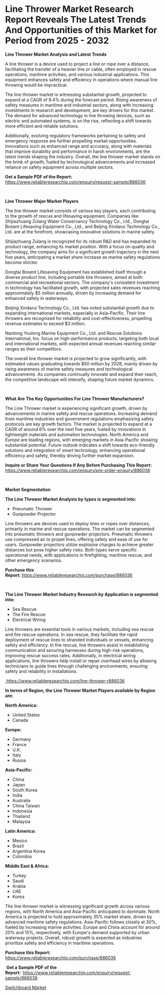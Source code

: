 <p><h1>Line Thrower Market Research Report Reveals The Latest Trends And Opportunities of this Market for Period from 2025 - 2032</h1></p><p><strong>Line Thrower Market Analysis and Latest Trends</strong></p>
<p><p>A line thrower is a device used to project a line or rope over a distance, facilitating the transfer of a heavier line or cable, often employed in rescue operations, maritime activities, and various industrial applications. This equipment enhances safety and efficiency in operations where manual line throwing would be impractical.</p><p>The line thrower market is witnessing substantial growth, projected to expand at a CAGR of 9.4% during the forecast period. Rising awareness of safety measures in maritime and industrial sectors, along with increasing investments in research and development, are key drivers for this market. The demand for advanced technology in line throwing devices, such as electric and automated systems, is on the rise, reflecting a shift towards more efficient and reliable solutions.</p><p>Additionally, evolving regulatory frameworks pertaining to safety and emergency response are further propelling market opportunities. Innovations such as enhanced range and accuracy, along with materials that improve durability and performance in harsh environments, are the latest trends shaping the industry. Overall, the line thrower market stands on the brink of growth, fueled by technological advancements and increased reliance on safety equipment across multiple sectors.</p></p>
<p><strong>Get a Sample PDF of the Report:&nbsp;</strong> <a href="https://www.reliableresearchiq.com/enquiry/request-sample/886036?utm_campaign=3148&utm_medium=2&utm_source=Github&utm_content=ia&utm_term=08042025&utm_id=line-thrower">https://www.reliableresearchiq.com/enquiry/request-sample/886036</a></p>
<p>&nbsp;</p>
<p><strong>Line Thrower Major Market Players</strong></p>
<p><p>The line thrower market consists of various key players, each contributing to the growth of rescue and lifesaving equipment. Companies like Shijiazhuang Zulang Water Conservancy Technology Co., Ltd., Dongtai Bosent Lifesaving Equipment Co., Ltd., and Beijing Xindarui Technology Co., Ltd. are at the forefront, showcasing innovative solutions in marine safety.</p><p>Shijiazhuang Zulang is recognized for its robust R&D and has expanded its product range, enhancing its market position. With a focus on quality and technology, the company aims for a significant growth trajectory in the next five years, anticipating a market share increase as marine safety regulations become stricter.</p><p>Dongtai Bosent Lifesaving Equipment has established itself through a diverse product line, including portable line throwers, aimed at both commercial and recreational sectors. The company's consistent investment in technology has facilitated growth, with projected sales revenues reaching approximately $5 million annually, driven by increasing demand for enhanced safety in waterways.</p><p>Beijing Xindarui Technology Co., Ltd. has noted substantial growth due to expanding international markets, especially in Asia-Pacific. Their line throwers are recognized for reliability and cost-effectiveness, propelling revenue estimates to exceed $3 million.</p><p>Nantong Youlong Marine Equipment Co., Ltd. and Rescue Solutions International, Inc. focus on high-performance products, targeting both local and international markets, with expected annual revenues reaching similar ranges as their competitors.</p><p>The overall line thrower market is projected to grow significantly, with estimated values graduating towards $50 million by 2028, mainly driven by rising awareness of marine safety measures and technological advancements. As companies continually innovate and expand their reach, the competitive landscape will intensify, shaping future market dynamics.</p></p>
<p>&nbsp;</p>
<p><strong>What Are The Key Opportunities For Line Thrower Manufacturers?</strong></p>
<p><p>The Line Thrower market is experiencing significant growth, driven by advancements in marine safety and rescue operations. Increasing demand from maritime industries and government regulations emphasizing safety protocols are key growth factors. The market is projected to expand at a CAGR of around 6% over the next five years, fueled by innovations in lightweight materials and automation technologies. North America and Europe are leading regions, with emerging markets in Asia-Pacific showing substantial potential. Future outlook indicates a shift towards eco-friendly solutions and integration of smart technology, enhancing operational efficiency and safety, thereby driving further market expansion.</p></p>
<p><strong>Inquire or Share Your Questions If Any Before Purchasing This Report:</strong> <a href="https://www.reliableresearchiq.com/enquiry/pre-order-enquiry/886036?utm_campaign=3148&utm_medium=2&utm_source=Github&utm_content=ia&utm_term=08042025&utm_id=line-thrower">https://www.reliableresearchiq.com/enquiry/pre-order-enquiry/886036</a></p>
<p>&nbsp;</p>
<p><strong>Market Segmentation</strong></p>
<p><strong>The Line Thrower Market Analysis by types is segmented into:</strong></p>
<p><ul><li>Pneumatic Thrower</li><li>Gunpowder Projector</li></ul></p>
<p><p>Line throwers are devices used to deploy lines or ropes over distances, primarily in marine and rescue operations. The market can be segmented into pneumatic throwers and gunpowder projectors. Pneumatic throwers use compressed air to propel lines, offering safety and ease of use for users. Gunpowder projectors utilize explosive charges to achieve greater distances but pose higher safety risks. Both types serve specific operational needs, with applications in firefighting, maritime rescue, and other emergency scenarios.</p></p>
<p><strong>Purchase this Report:&nbsp;</strong><a href="https://www.reliableresearchiq.com/purchase/886036?utm_campaign=3148&utm_medium=2&utm_source=Github&utm_content=ia&utm_term=08042025&utm_id=line-thrower">https://www.reliableresearchiq.com/purchase/886036</a></p>
<p>&nbsp;</p>
<p><strong>The Line Thrower Market Industry Research by Application is segmented into:</strong></p>
<p><ul><li>Sea Rescue</li><li>The Fire Rescue</li><li>Electrical Wiring</li></ul></p>
<p><p>Line throwers are essential tools in various markets, including sea rescue and fire rescue operations. In sea rescue, they facilitate the rapid deployment of rescue lines to stranded individuals or vessels, enhancing safety and efficiency. In fire rescue, line throwers assist in establishing communication and securing harnesses during high-risk operations, improving rescue success rates. Additionally, in electrical wiring applications, line throwers help install or repair overhead wires by allowing technicians to guide lines through challenging environments, ensuring safety and reliability in installations.</p></p>
<p><a href="https://www.reliableresearchiq.com/line-thrower-r886036?utm_campaign=3148&utm_medium=2&utm_source=Github&utm_content=ia&utm_term=08042025&utm_id=line-thrower">&nbsp;https://www.reliableresearchiq.com/line-thrower-r886036</a></p>
<p><strong>In terms of Region, the Line Thrower Market Players available by Region are:</strong></p>
<p>
    <p> <strong> North America: </strong>
        <ul>
            <li>United States</li>
            <li>Canada</li>
        </ul>
        </p> 
    <p> <strong> Europe: </strong>
        <ul>
            <li>Germany</li>
            <li>France</li>
            <li>U.K.</li>
            <li>Italy</li>
            <li>Russia</li>
        </ul>
        </p> 
    <p> <strong> Asia-Pacific: </strong>
        <ul>
            <li>China</li>
            <li>Japan</li>
            <li>South Korea</li>
            <li>India</li>
            <li>Australia</li>
            <li>China Taiwan</li>
            <li>Indonesia</li>
            <li>Thailand</li>
            <li>Malaysia</li>
        </ul>
        </p> 
    <p> <strong> Latin America: </strong>
        <ul>
            <li>Mexico</li>
            <li>Brazil</li>
            <li>Argentina Korea</li>
            <li>Colombia</li>
        </ul>
        </p> 
    <p> <strong> Middle East & Africa: </strong>
        <ul>
            <li>Turkey</li>
            <li>Saudi</li>
            <li>Arabia</li>
            <li>UAE</li>
            <li>Korea</li>
        </ul>
    </p>
    </p>
<p><p>The line thrower market is witnessing significant growth across various regions, with North America and Asia-Pacific anticipated to dominate. North America is projected to hold approximately 35% market share, driven by advanced maritime safety regulations. Asia-Pacific follows closely at 30%, fueled by increasing marine activities. Europe and China account for around 20% and 15%, respectively, with Europe's demand supported by urban waterway projects. Overall, robust growth is expected as industries prioritize safety and efficiency in maritime operations.</p></p>
<p><strong>Purchase this Report: </strong><a href="https://www.reliableresearchiq.com/purchase/886036?utm_campaign=3148&utm_medium=2&utm_source=Github&utm_content=ia&utm_term=08042025&utm_id=line-thrower">https://www.reliableresearchiq.com/purchase/886036</a></p>
<p>&nbsp;<strong>Get a Sample PDF of the Report:&nbsp;&nbsp;</strong><a href="https://www.reliableresearchiq.com/enquiry/request-sample/886036?utm_campaign=3148&utm_medium=2&utm_source=Github&utm_content=ia&utm_term=08042025&utm_id=line-thrower">https://www.reliableresearchiq.com/enquiry/request-sample/886036</a></p>
<p><strong></strong></p>
<p><p><a href="https://github.com/claracpegios/Market-Research-Report-List-1/blob/main/switchboard-market.md?utm_campaign=3148&utm_medium=2&utm_source=Github&utm_content=ia&utm_term=08042025&utm_id=line-thrower">Switchboard Market</a></p></p>